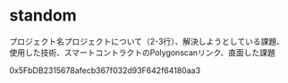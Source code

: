 # standom

プロジェクト名プロジェクトについて（2-3行）、解決しようとしている課題、使用した技術、スマートコントラクトのPolygonscanリンク、直面した課題

0x5FbDB2315678afecb367f032d93F642f64180aa3